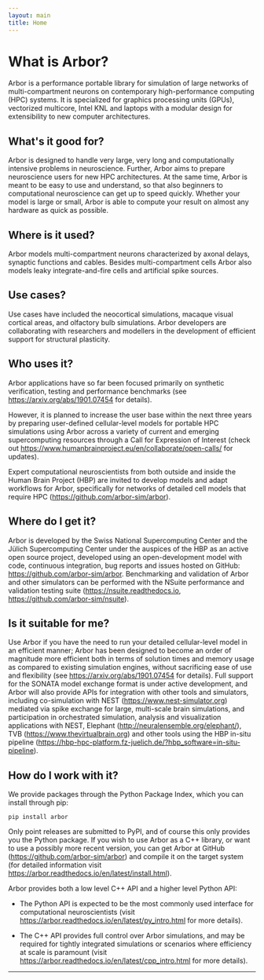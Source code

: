 ```yaml
---
layout: main
title: Home
---
```

# What is Arbor?

Arbor is a performance portable library for simulation of large networks of multi-compartment neurons on contemporary high-performance computing (HPC) systems. It is specialized for graphics processing units (GPUs), vectorized multicore, Intel KNL and laptops with a modular design for extensibility to new computer architectures.

## What's it good for?

Arbor is designed to handle very large, very long and computationally intensive problems in neuroscience. Further, Arbor aims to prepare neuroscience users for new HPC architectures. At the same time, Arbor is meant to be easy to use and understand, so that also beginners to computational neuroscience can get up to speed quickly. Whether your model is large or small, Arbor is able to compute your result on almost any hardware as quick as possible.

## Where is it used?

Arbor models multi-compartment neurons characterized by axonal delays, synaptic functions and cables. Besides multi-compartment cells Arbor also models leaky integrate-and-fire cells and artificial spike sources.

## Use cases?

Use cases have included the neocortical simulations, macaque visual cortical areas, and olfactory bulb simulations. Arbor developers are collaborating with researchers and modellers in the development of efficient support for structural plasticity.

## Who uses it?

Arbor applications have so far been focused primarily on synthetic verification, testing and performance benchmarks (see <https://arxiv.org/abs/1901.07454> for details).

However, it is planned to increase the user base within the next three years by preparing user-defined cellular-level models for portable HPC simulations using Arbor across a variety of current and emerging supercomputing resources through a Call for Expression of Interest (check out <https://www.humanbrainproject.eu/en/collaborate/open-calls/> for updates).

Expert computational neuroscientists from both outside and inside the Human Brain Project (HBP) are invited to develop models and adapt workflows for Arbor, specifically for networks of detailed cell models that require HPC (<https://github.com/arbor-sim/arbor>).

## Where do I get it?

Arbor is developed by the Swiss National Supercomputing Center and the Jülich Supercomputing Center under the auspices of the HBP as an active open source project, developed using an open-development model with code, continuous integration, bug reports and issues hosted on GitHub: <https://github.com/arbor-sim/arbor>. Benchmarking and validation of Arbor and other simulators can be performed with the NSuite performance and validation testing suite (<https://nsuite.readthedocs.io>, <https://github.com/arbor-sim/nsuite>).

## Is it suitable for me?

Use Arbor if you have the need to run your detailed cellular-level model in an efficient manner; Arbor has been designed to become an order of magnitude more efficient both in terms of solution times and memory usage as compared to existing simulation engines, without sacrificing ease of use and flexibility (see <https://arxiv.org/abs/1901.07454> for details). Full support for the SONATA model exchange format is under active development, and Arbor will also provide APIs for integration with other tools and simulators, including co-simulation with NEST (<https://www.nest-simulator.org>) mediated via spike exchange for large, multi-scale brain simulations, and participation in orchestrated simulation, analysis and visualization applications with NEST, Elephant (<http://neuralensemble.org/elephant/>), TVB (<https://www.thevirtualbrain.org>) and other tools using the HBP in-situ pipeline (<https://hbp-hpc-platform.fz-juelich.de/?hbp_software=in-situ-pipeline>).

## How do I work with it?

We provide packages through the Python Package Index, which you can install through pip:

    pip install arbor

Only point releases are submitted to PyPI, and of course this only provides you the Python package. If you wish to use Arbor as a C++ library, or want to use a possibly more recent version, you can get Arbor at GitHub (<https://github.com/arbor-sim/arbor>) and compile it on the target system (for detailed information visit <https://arbor.readthedocs.io/en/latest/install.html>).

Arbor provides both a low level C++ API and a higher level Python API:

-   The Python API is expected to be the most commonly used interface for computational neuroscientists 
    (visit <https://arbor.readthedocs.io/en/latest/py_intro.html> for more details).

-   The C++ API provides full control over Arbor simulations, and may be required for tightly integrated simulations
    or scenarios where efficiency at scale is paramount (visit <https://arbor.readthedocs.io/en/latest/cpp_intro.html>
    for more details).

__________________________________________________________
